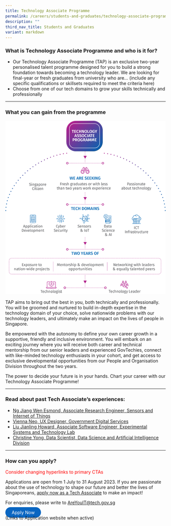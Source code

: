 ```yaml
---
title: Technology Associate Programme
permalink: /careers/students-and-graduates/technology-associate-programme/
description: ""
third_nav_title: Students and Graduates
variant: markdown
---
```

### What is Technology Associate Programme and who is it for?
* Our Technology Associate Programme (TAP) is an exclusive two-year personalised talent programme designed for you to build a strong foundation towards becoming a technology leader.
We are looking for final-year or fresh graduates from university who are... (include any specific qualifications or skillsets required to meet the criteria here) 
* Choose from one of our tech domains to grow your skills technically and professionally

---


### What you can gain from the programme


![Technology Associate Programme](/images/careers/TAP_Infographic.png)


TAP aims to bring out the best in you, both technically and professionally. You will be groomed and nurtured to build in-depth expertise in the technology domain of your choice, solve nationwide problems with our technology leaders, and ultimately make an impact on the lives of people in Singapore.

Be empowered with the autonomy to define your own career growth in a supportive, friendly and inclusive environment. You will embark on an exciting journey where you will receive both career and technical mentorship from our senior leaders and experienced GovTechies, connect with like-minded technology enthusiasts in your cohort, and get access to exclusive developmental opportunities from our People and Organisation Division throughout the two years.

The power to decide your future is in your hands. Chart your career with our Technology Associate Programme!

---


### Read about past Tech Associate’s experiences:
*   [Ng Jiang Wen Esmond, Associate Research Engineer, Sensors and Internet of Things](https://www.instagram.com/p/CglCJI2vfz8/?utm_source=ig_web_copy_link)
*   [Vienna Neo, UX Designer, Government Digital Services](https://www.instagram.com/p/CfbSJn9h-xQ/?utm_source=ig_web_copy_link)
*   [Liu Jianling Howard, Associate Software Engineer, Experimental Systems and Technology Lab](https://www.instagram.com/p/CfK7w8VOr3G/?utm_source=ig_web_copy_link)
*   [Christine Yong, Data Scientist, Data Science and Artificial Intelligence Division](https://www.instagram.com/p/Ce5Gd3DLPgE/?utm_source=ig_web_copy_link)

---

### How can you apply?

<font color="red"> Consider changing hyperlinks to primary CTAs</font>

Applications are open from 1 July to 31 August 2023. If you are passionate about the use of technology to shape our future and better the lives of Singaporeans,&nbsp;[apply now as a Tech Associate](https://go.gov.sg/tap2024)&nbsp;to make an impact!

For enquiries, please write to&nbsp;[AreYouIT@tech.gov.sg](mailto:AreYouIT@tech.gov.sg)

<a href="https://go.gov.sg/govtechtalentcommunity" target="\_blank" style="background-color: #0A66C2; color: white; text-decoration: none; border-radius: 100px; padding-left: 20px; padding-right: 20px; padding-top:8px; padding-bottom:8px">Apply Now</a>
<br> (Links to Application website when active)